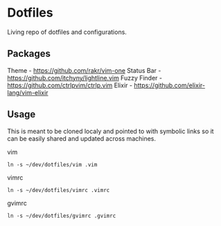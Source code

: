 # Dotfiles

Living repo of dotfiles and configurations.


## Packages
Theme - https://github.com/rakr/vim-one
Status Bar - https://github.com/itchyny/lightline.vim
Fuzzy Finder - https://github.com/ctrlpvim/ctrlp.vim
Elixir - https://github.com/elixir-lang/vim-elixir

## Usage

This is meant to be cloned localy and pointed to with symbolic links so it can be easily shared and updated across machines.

vim
```
ln -s ~/dev/dotfiles/vim .vim
```

vimrc
```
ln -s ~/dev/dotfiles/vimrc .vimrc
```

gvimrc
```
ln -s ~/dev/dotfiles/gvimrc .gvimrc
```
